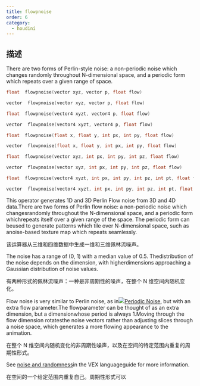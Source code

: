 ```yaml
---
title: flowpnoise
order: 6
category:
  - houdini
---
```

    
## 描述

There are two forms of Perlin-style noise: a non-periodic noise which  
changes randomly throughout N-dimensional space, and a periodic form  
which repeats over a given range of space.

```c
float  flowpnoise(vector xyz, vector p, float flow)
```

```c
vector  flowpnoise(vector xyz, vector p, float flow)
```

```c
float  flowpnoise(vector4 xyzt, vector4 p, float flow)
```

```c
vector  flowpnoise(vector4 xyzt, vector4 p, float flow)
```

```c
float  flowpnoise(float x, float y, int px, int py, float flow)
```

```c
vector  flowpnoise(float x, float y, int px, int py, float flow)
```

```c
float  flowpnoise(vector xyz, int px, int py, int pz, float flow)
```

```c
vector  flowpnoise(vector xyz, int px, int py, int pz, float flow)
```

```c
float  flowpnoise(vector4 xyzt, int px, int py, int pz, int pt, float flow)
```

```c
vector  flowpnoise(vector4 xyzt, int px, int py, int pz, int pt, float flow)
```

This operator generates 1D and 3D Perlin Flow noise from 3D and 4D data.There
are two forms of Perlin flow noise: a non-periodic noise which changesrandomly
throughout the N-dimensional space, and a periodic form whichrepeats itself
over a given range of the space. The periodic form can beused to generate
patterns which tile over N-dimensional space, such as anoise-based texture map
which repeats seamlessly.

该运算器从三维和四维数据中生成一维和三维佩林流噪声。

The noise has a range of (0, 1) with a median value of 0.5. Thedistribution of
the noise depends on the dimension, with higherdimensions approaching a
Gaussian distribution of noise values.

有两种形式的佩林流噪声：一种是非周期性的噪声，在整个 N 维空间内随机变化。

Flow noise is very similar to Perlin noise, as
in[![](../../icons/VOP/periodicnoise.svg)Periodic
Noise](../../nodes/vop/periodicnoise.html "Generates 1D and 3D Perlin noise
from 1D, 3D and 4D data."), but with an extra flow parameter.The flowparameter
can be thought of as an extra dimension, but a dimensionwhose period is always
1.Moving through the flow dimension rotatesthe noise vectors rather than
adjusting slices through a noise space, which generates a more flowing
appearance to the animation.

在整个 N 维空间内随机变化的非周期性噪声，以及在空间的特定范围内重复的周期性形式。

See [noise and randomness](../random.html)in the VEX languageguide for more
information.

在空间的一个给定范围内重复自己。周期性形式可以
